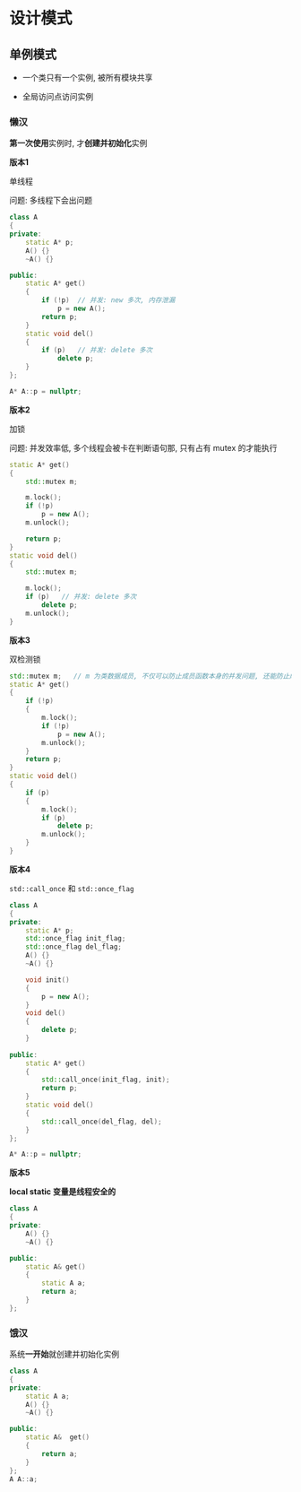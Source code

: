 # 设计模式

## 单例模式

* 一个类只有一个实例, 被所有模块共享

* 全局访问点访问实例

### 懒汉

**第一次使用**实例时, 才**创建并初始化**实例

**版本1**

单线程

问题: 多线程下会出问题

```C++
class A
{
private:
    static A* p;
    A() {}
    ~A() {}

public:
    static A* get()
    {
        if (!p)  // 并发: new 多次, 内存泄漏
            p = new A();
        return p;
    }
    static void del()
    {
        if (p)   // 并发: delete 多次
            delete p;
    }
};

A* A::p = nullptr;
```

**版本2**

加锁

问题: 并发效率低, 多个线程会被卡在判断语句那, 只有占有 mutex 的才能执行

```C++
static A* get()
{
    std::mutex m;

    m.lock();
    if (!p)  
        p = new A();
    m.unlock();

    return p;
}
static void del()
{
    std::mutex m;

    m.lock();
    if (p)   // 并发: delete 多次
        delete p;
    m.unlock();
}
```

**版本3**

双检测锁

```C++
std::mutex m;   // m 为类数据成员, 不仅可以防止成员函数本身的并发问题, 还能防止成员函数之间的并发问题
static A* get()
{
    if (!p)
    {
        m.lock();
        if (!p)
            p = new A();
        m.unlock();
    }
    return p;
}
static void del()
{
    if (p)
    {
        m.lock();
        if (p)
            delete p;
        m.unlock();
    }
}
```

**版本4**

`std::call_once` 和 `std::once_flag`

```C++
class A
{
private:
    static A* p;
    std::once_flag init_flag;
    std::once_flag del_flag;
    A() {}
    ~A() {}

    void init()
    {
     	p = new A();
	}
    void del()
    {
        delete p;
    }
    
public:
    static A* get()
    {
        std::call_once(init_flag, init);
        return p;
    }
    static void del()
    {
        std::call_once(del_flag, del);
    }
};

A* A::p = nullptr;
```

**版本5**

**local static 变量是线程安全的**

```C++
class A
{
private:
    A() {}
    ~A() {}

public:
    static A& get()
    {
        static A a;
        return a;
    }
};
```

### 饿汉

系统**一开始**就创建并初始化实例

```C++
class A
{
private:
    static A a;
    A() {}
    ~A() {}

public:
    static A&  get()
    {
        return a;
    }
};
A A::a;
```

